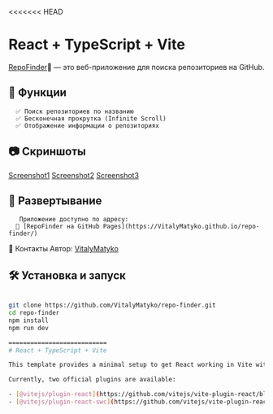 <<<<<<< HEAD
# React + TypeScript + Vite

[RepoFinder](https://VitalyMatyko.github.io/repo-finder)🚀 — это веб-приложение для поиска репозиториев на GitHub.

## 📌 Функции

      ✅ Поиск репозиториев по названию  
      ✅ Бесконечная прокрутка (Infinite Scroll)  
      ✅ Отображение информации о репозиториях

## 📷 Скриншоты

 [Screenshot1](https://github.com/VitalyMatyko/repo-finder/blob/main/screenshots/Screenshot_2.png)
 [Screenshot2](https://github.com/VitalyMatyko/repo-finder/blob/main/screenshots/Screenshot_1.png)
 [Screenshot3](https://github.com/VitalyMatyko/repo-finder/blob/main/screenshots/Screenshot_3.png)

## 🚀 Развертывание

       Приложение доступно по адресу:  
      🔗 [RepoFinder на GitHub Pages](https://VitalyMatyko.github.io/repo-finder/)

🤝 Контакты
       Автор: [VitalyMatyko](https://github.com/VitalyMatyko)

## 🛠️ Установка и запуск

````sh

git clone https://github.com/VitalyMatyko/repo-finder.git
cd repo-finder
npm install
npm run dev

===========================
# React + TypeScript + Vite

This template provides a minimal setup to get React working in Vite with HMR and some ESLint rules.

Currently, two official plugins are available:

- [@vitejs/plugin-react](https://github.com/vitejs/vite-plugin-react/blob/main/packages/plugin-react/README.md) uses [Babel](https://babeljs.io/) for Fast Refresh
- [@vitejs/plugin-react-swc](https://github.com/vitejs/vite-plugin-react-swc) uses [SWC](https://swc.rs/) for Fast Refresh



